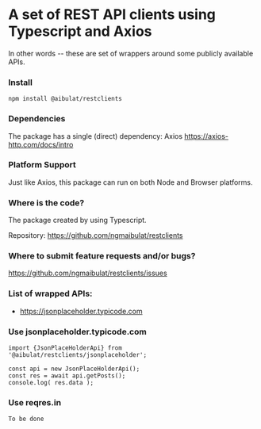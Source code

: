 # A set of REST API clients using Typescript and Axios

In other words -- these are set of wrappers around some publicly available APIs.

###  Install

`npm install @aibulat/restclients`

### Dependencies

The package has a single (direct) dependency: Axios
https://axios-http.com/docs/intro


### Platform Support

Just like Axios, this package can run on both Node and Browser platforms.


### Where is the code?

The package created by using Typescript.

Repository: https://github.com/ngmaibulat/restclients


### Where to submit feature requests and/or bugs?

https://github.com/ngmaibulat/restclients/issues


### List of wrapped APIs:

- https://jsonplaceholder.typicode.com


### Use jsonplaceholder.typicode.com

```
import {JsonPlaceHolderApi} from '@aibulat/restclients/jsonplaceholder';

const api = new JsonPlaceHolderApi();
const res = await api.getPosts();
console.log( res.data );
```


### Use reqres.in

```
To be done
```
